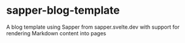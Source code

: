 # sapper-blog-template
A blog template using Sapper from sapper.svelte.dev with support for rendering Markdown content into pages
